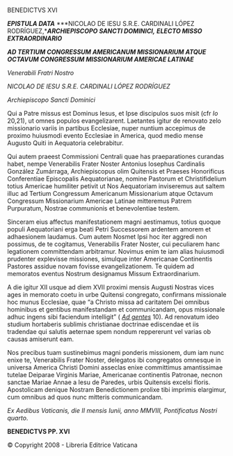 BENEDICTVS XVI

***EPISTULA DATA*** ***NICOLAO DE IESU S.R.E. CARDINALI LÓPEZ RODRÍGUEZ,****ARCHIEPISCOPO SANCTI DOMINICI,*** ***ELECTO MISSO EXTRAORDINARIO***

***AD TERTIUM CONGRESSUM AMERICANUM MISSIONARIUM ATQUE OCTAVUM CONGRESSUM MISSIONARIUM AMERICAE LATINAE***

*Venerabili Fratri Nostro*

*NICOLAO DE IESU S.R.E. CARDINALI LÓPEZ RODRÍGUEZ*

*Archiepiscopo Sancti Dominici*

Qui a Patre missus est Dominus Iesus, et Ipse discipulos suos misit (cfr *Io* 20,21), ut omnes populos evangelizarent. Laetantes igitur de renovato zelo missionario variis in partibus Ecclesiae, nuper nuntium accepimus de proximo huiusmodi evento Ecclesiae in America, quod medio mense Augusto Quiti in Aequatoria celebrabitur.

Qui autem praeest Commissioni Centrali quae has praeparationes curandas habet, nempe Venerabilis Frater Noster Antonius Iosephus Cardinalis González Zumárraga, Archiepiscopus olim Quitensis et Praeses Honorificus Conferentiae Episcopalis Aequatorianae, nomine Pastorum et Christifidelium totius Americae humiliter petivit ut Nos Aequatoriam inviseremus aut saltem illuc ad Tertium Congressum Americanum Missionarium atque Octavum Congressum Missionarium Americae Latinae mitteremus Patrem Purpuratum, Nostrae communionis et benevolentiae testem.

Sinceram eius affectus manifestationem magni aestimamus, totius quoque populi Aequatoriani erga beati Petri Successorem ardentem amorem et adhaesionem laudamus. Cum autem Nosmet Ipsi hoc iter aggredi non possimus, de te cogitamus, Venerabilis Frater Noster, cui peculiarem hanc legationem committendam arbitramur. Novimus enim te iam alias huiusmodi prudenter explevisse missiones, simulque inter Americanae Continentis Pastores assidue novam fovisse evangelizationem. Te quidem ad memoratos eventus Nostrum designamus Missum Extraordinarium.

A die igitur XII usque ad diem XVII proximi mensis Augusti Nostras vices ages in memorato coetu in urbe Quitensi congregato, confirmans missionale hoc munus Ecclesiae, quae “a Christo missa ad caritatem Dei omnibus hominibus et gentibus manifestandam et communicandam, opus missionale adhuc ingens sibi faciendum intelligit” ( *[Ad gentes](http://www.vatican.va/archive/hist_councils/ii_vatican_council/documents/vat-ii_decree_19651207_ad-gentes_lt.html)* 10). Ad renovatum ideo studium hortaberis sublimis christianae doctrinae ediscendae et iis tradendae qui salutis aeternae spem nondum reppererunt vel varias ob causas amiserunt eam.

Nos precibus tuam sustinebimus magni ponderis missionem, dum iam nunc enixe te, Venerabilis Frater Noster, delegatos ibi congregatos omnesque in universa America Christi Domini asseclas enixe committimus amantissimae tutelae Deiparae Virginis Mariae, Americanae continentis Patronae, necnon sanctae Mariae Annae a Iesu de Paredes, urbis Quitensis excelsi floris. Apostolicam denique Nostram Benedictionem prolixe tibi imprimis elargimur, cum omnibus ad quos nunc mitteris communicandam.

*Ex Aedibus Vaticanis, die II mensis Iunii, anno MMVIII, Pontificatus Nostri quarto*.

**BENEDICTVS PP. XVI**

© Copyright 2008 - Libreria Editrice Vaticana